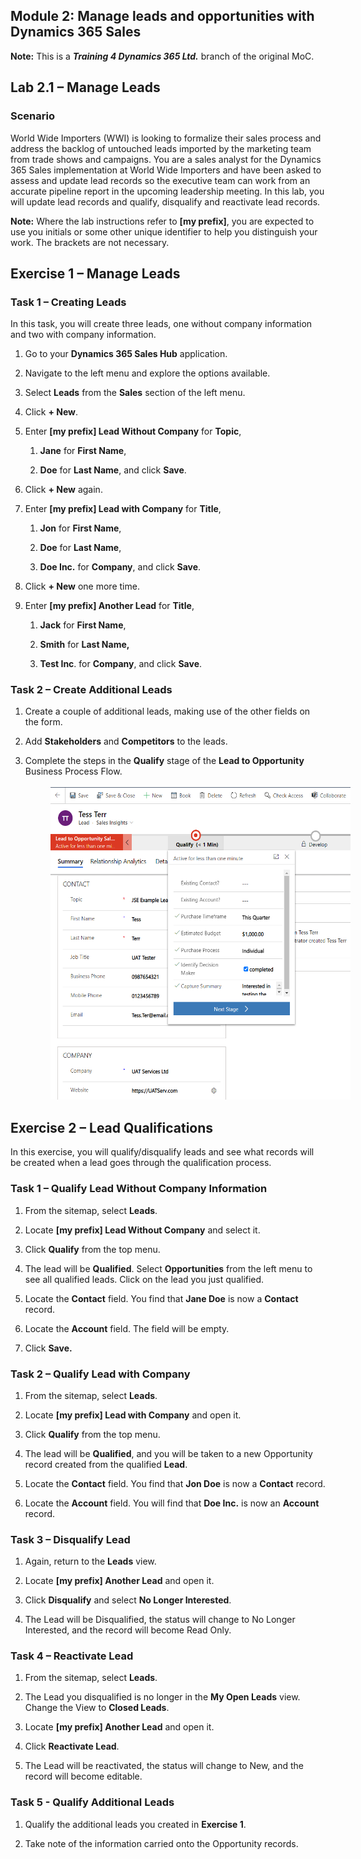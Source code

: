 ## Module 2: Manage leads and opportunities with Dynamics 365 Sales

**Note:** This is a **_Training 4 Dynamics 365 Ltd._** branch of the original MoC.

## Lab 2.1 – Manage Leads

### Scenario

World Wide Importers (WWI) is looking to formalize their sales process and address the backlog of untouched leads imported by the marketing team from trade shows and campaigns. You are a sales analyst for the Dynamics 365 Sales implementation at World Wide Importers and have been asked to assess and update lead records so the executive team can work from an accurate pipeline report in the upcoming leadership meeting. In this lab, you will update lead records and qualify, disqualify and reactivate lead records.

**Note:** Where the lab instructions refer to **[my prefix]**, you are expected to use you initials or some other unique identifier to help you distinguish your work. The brackets are not necessary. 

## Exercise 1 – Manage Leads

### Task 1 – Creating Leads

In this task, you will create three leads, one without company information and two with company information.

1. Go to your **Dynamics 365 Sales Hub** application.

1. Navigate to the left menu and explore the options available.

1. Select **Leads** from the **Sales** section of the left menu.

1. Click **+ New**.

1. Enter **[my prefix] Lead Without Company** for **Topic**, 

    1. **Jane** for **First Name**, 
    
    1. **Doe** for **Last Name**, and click **Save**.

1. Click **+ New** again.

1. Enter **[my prefix] Lead with Company** for **Title**, 

    1. **Jon** for **First Name**,
    
    1. **Doe** for **Last Name**, 
    
    1. **Doe Inc.** for **Company**, and click **Save**.

1. Click **+ New** one more time.

1. Enter **[my prefix] Another Lead** for **Title**, 

    1. **Jack** for **First Name**, 

    1. **Smith** for **Last Name,** 

    1. **Test Inc**. for **Company**, and click **Save**.

<!--Add instruction here for delegates to create leads utilizing other fields on the form.-->
### Task 2 – Create Additional Leads

1. Create a couple of additional leads, making use of the other fields on the form.

1. Add **Stakeholders** and **Competitors** to the leads.

1. Complete the steps in the **Qualify** stage of the **Lead to Opportunity** Business Process Flow.
    <br><br>
        <img 
            alt="Site Map Switch"
            hspace="40px" 
            height="500" 
            src="https://raw.githubusercontent.com/JamieElls/MB-210-Dynamics365forSales/jamie-testing/Allfiles/Resources/LAB%5BMB-210%5D_Manage_Customers/ExampleQualifyStageBPF.PNG"
        >

## Exercise 2 – Lead Qualifications

In this exercise, you will qualify/disqualify leads and see what records will be created when a lead goes through the qualification process.

### Task 1 – Qualify Lead Without Company Information 

1.  From the sitemap, select **Leads**.

1.  Locate **[my prefix] Lead Without Company** and select it.

1.  Click **Qualify** from the top menu.

1.  The lead will be **Qualified**. Select **Opportunities** from the left menu to see all qualified leads. Click on the lead you just qualified. 

1.  Locate the **Contact** field. You find that **Jane Doe** is now a
    **Contact** record.

1.  Locate the **Account** field. The field will be empty.

1. Click **Save.**

### Task 2 – Qualify Lead with Company

1.  From the sitemap, select **Leads**.

1.  Locate **[my prefix] Lead with Company** and open it.

1.  Click **Qualify** from the top menu.

1.  The lead will be **Qualified**, and you will be taken to a new Opportunity record created from the qualified **Lead**.

1.  Locate the **Contact** field. You find that **Jon Doe** is now a **Contact** record.

1.  Locate the **Account** field. You will find that **Doe Inc.** is now an **Account** record.

### Task 3 – Disqualify Lead

1.  Again, return to the **Leads** view.

1.  Locate **[my prefix] Another Lead** and open it.

1.  Click **Disqualify** and select **No Longer Interested**.

1.  The Lead will be Disqualified, the status will change to No Longer Interested, and the record will become Read Only.

### Task 4 – Reactivate Lead

1.  From the sitemap, select **Leads**.

1.  The Lead you disqualified is no longer in the **My Open Leads** view. Change the View to **Closed Leads**.

1.  Locate **[my prefix] Another Lead** and open it.

1.  Click **Reactivate Lead**.

1.  The Lead will be reactivated, the status will change to New, and the record will become editable.

### Task 5 - Qualify Additional Leads

1. Qualify the additional leads you created in **Exercise 1**. 

1. Take note of the information carried onto the Opportunity records. 
